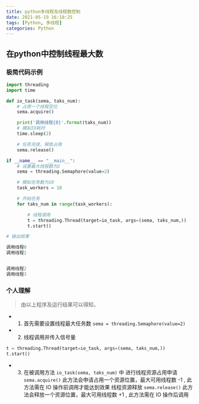 ```yaml
---
title: python多线程及线程数控制
date: 2021-05-19 16:10:25
tags: [Python, 多线程]
categories: Python
---
```


## 在python中控制线程最大数
### 极简代码示例
```python
import threading
import time

def io_task(sema, taks_num):
    # 占用一个线程空位
    sema.acquire()

    print('调用线程{0}'.format(taks_num))
    # 模拟IO耗时
    time.sleep(2)

    # 任务完成，释放占用
    sema.release()

if __name__ == "__main__":
    # 设置最大线程数为2
    sema = threading.Semaphore(value=2)

    # 模拟任务数为10
    task_workers = 10

    # 开始任务
    for taks_num in range(task_workers):

        # 线程调用
        t = threading.Thread(target=io_task, args=(sema, taks_num,))
        t.start()

# 输出结果

调用线程0
调用线程1


调用线程2
调用线程3
```

### 个人理解
> 由以上程序及运行结果可以得知，
* 1. 首先需要设置线程最大任务数    `sema = threading.Semaphore(value=2)`
* 2. 线程调用并传入信号量


```python
t = threading.Thread(target=io_task, args=(sema, taks_num,))
t.start()
```


* 3. 在被调用方法 `io_task(sema, taks_num)` 中
进行线程资源占用申请 `sema.acquire()` 此方法会申请占用一个资源位置，最大可用线程数 -1 , 此方法需在 IO 操作前调用才能达到效果
线程资源释放 `sema.release()` 此方法会释放一个资源位置，最大可用线程数 +1 , 此方法需在 IO 操作后调用

